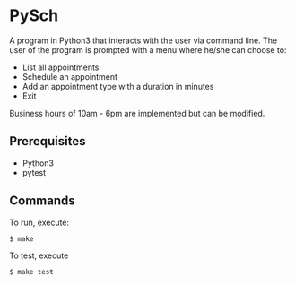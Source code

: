 # PySch

A program in Python3 that interacts with the user via command line. The user of the program is prompted with a menu where he/she can choose to:

* List all appointments
* Schedule an appointment
* Add an appointment type with a duration in minutes
* Exit

Business hours of 10am - 6pm are implemented but can be modified.

## Prerequisites

* Python3
* pytest

## Commands
To run, execute:
```bash
$ make
```

To test, execute
```bash
$ make test
```
